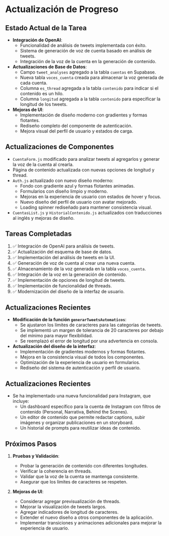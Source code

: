 # Actualización de Progreso

## Estado Actual de la Tarea
- **Integración de OpenAI**: 
  - Funcionalidad de análisis de tweets implementada con éxito.
  - Sistema de generación de voz de cuenta basado en análisis de tweets.
  - Integración de la voz de la cuenta en la generación de contenido.
- **Actualizaciones de Base de Datos**: 
  - Campo `tweet_analyses` agregado a la tabla `cuentas` en Supabase.
  - Nueva tabla `voces_cuenta` creada para almacenar la voz generada de cada cuenta.
  - Columna `es_thread` agregada a la tabla `contenido` para indicar si el contenido es un hilo.
  - Columna `longitud` agregada a la tabla `contenido` para especificar la longitud de los tweets.
- **Mejoras de UI**:
  - Implementación de diseño moderno con gradientes y formas flotantes.
  - Rediseño completo del componente de autenticación.
  - Mejora visual del perfil de usuario y estados de carga.

## Actualizaciones de Componentes
- `CuentaForm.js` modificado para analizar tweets al agregarlos y generar la voz de la cuenta al crearla.
- Página de contenido actualizada con nuevas opciones de longitud y thread.
- `Auth.js` actualizado con nuevo diseño moderno:
  - Fondo con gradiente azul y formas flotantes animadas.
  - Formularios con diseño limpio y moderno.
  - Mejoras en la experiencia de usuario con estados de hover y focus.
  - Nuevo diseño del perfil de usuario con avatar mejorado.
  - Loading spinner rediseñado para mantener consistencia visual.
- `CuentasList.js` y `HistorialContenido.js` actualizados con traducciones al inglés y mejoras de diseño.

## Tareas Completadas
1. ✅ Integración de OpenAI para análisis de tweets.
2. ✅ Actualización del esquema de base de datos.
3. ✅ Implementación del análisis de tweets en la UI.
4. ✅ Generación de voz de cuenta al crear una nueva cuenta.
5. ✅ Almacenamiento de la voz generada en la tabla `voces_cuenta`.
6. ✅ Integración de la voz en la generación de contenido.
7. ✅ Implementación de opciones de longitud de tweets.
8. ✅ Implementación de funcionalidad de threads.
9. ✅ Modernización del diseño de la interfaz de usuario.

## Actualizaciones Recientes
- **Modificación de la función `generarTweetsAutomaticos`**:
  - Se ajustaron los límites de caracteres para las categorías de tweets.
  - Se implementó un margen de tolerancia de 20 caracteres por debajo del mínimo para mayor flexibilidad.
  - Se reemplazó el error de longitud por una advertencia en consola.
- **Actualización del diseño de la interfaz**:
  - Implementación de gradientes modernos y formas flotantes.
  - Mejora en la consistencia visual de todos los componentes.
  - Optimización de la experiencia de usuario en formularios.
  - Rediseño del sistema de autenticación y perfil de usuario.

## Actualizaciones Recientes
- Se ha implementado una nueva funcionalidad para Instagram, que incluye:
  - Un dashboard específico para la cuenta de Instagram con filtros de contenido (Personal, Narrativa, Behind the Scenes).
  - Un editor de contenido que permite redactar captions, subir imágenes y organizar publicaciones en un storyboard.
  - Un historial de prompts para reutilizar ideas de contenido.

## Próximos Pasos
1. **Pruebas y Validación**:
   - Probar la generación de contenido con diferentes longitudes.
   - Verificar la coherencia en threads.
   - Validar que la voz de la cuenta se mantenga consistente.
   - Asegurar que los límites de caracteres se respeten.

2. **Mejoras de UI**:
   - Considerar agregar previsualización de threads.
   - Mejorar la visualización de tweets largos.
   - Agregar indicadores de longitud de caracteres.
   - Extender el nuevo diseño a otros componentes de la aplicación.
   - Implementar transiciones y animaciones adicionales para mejorar la experiencia de usuario.
